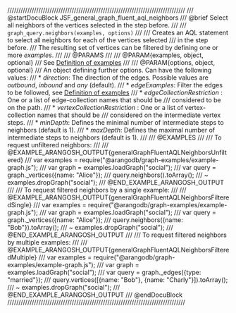 ////////////////////////////////////////////////////////////////////////////////
/// @startDocuBlock JSF_general_graph_fluent_aql_neighbors
/// @brief Select all neighbors of the vertices selected in the step before.
///
/// `graph_query.neighbors(examples, options)`
///
/// Creates an AQL statement to select all neighbors for each of the vertices selected
/// in the step before.
/// The resulting set of vertices can be filtered by defining one or more *examples*.
///
/// @PARAMS
///
/// @PARAM{examples, object, optional}
/// See [Definition of examples](#definition-of-examples)
///
/// @PARAM{options, object, optional}
///   An object defining further options. Can have the following values:
///   * *direction*: The direction of the edges. Possible values are *outbound*, *inbound* and *any* (default).
///   * *edgeExamples*: Filter the edges to be followed, see [Definition of examples](#definition-of-examples)
///   * *edgeCollectionRestriction* : One or a list of edge-collection names that should be
///       considered to be on the path.
///   * *vertexCollectionRestriction* : One or a list of vertex-collection names that should be
///       considered on the intermediate vertex steps.
///   * *minDepth*: Defines the minimal number of intermediate steps to neighbors (default is 1).
///   * *maxDepth*: Defines the maximal number of intermediate steps to neighbors (default is 1).
///
/// @EXAMPLES
///
/// To request unfiltered neighbors:
///
/// @EXAMPLE_ARANGOSH_OUTPUT{generalGraphFluentAQLNeighborsUnfiltered}
///   var examples = require("@arangodb/graph-examples/example-graph.js");
///   var graph = examples.loadGraph("social");
///   var query = graph._vertices({name: "Alice"});
///   query.neighbors().toArray();
/// ~ examples.dropGraph("social");
/// @END_EXAMPLE_ARANGOSH_OUTPUT
///
/// To request filtered neighbors by a single example:
///
/// @EXAMPLE_ARANGOSH_OUTPUT{generalGraphFluentAQLNeighborsFilteredSingle}
///   var examples = require("@arangodb/graph-examples/example-graph.js");
///   var graph = examples.loadGraph("social");
///   var query = graph._vertices({name: "Alice"});
///   query.neighbors({name: "Bob"}).toArray();
/// ~ examples.dropGraph("social");
/// @END_EXAMPLE_ARANGOSH_OUTPUT
///
/// To request filtered neighbors by multiple examples:
///
/// @EXAMPLE_ARANGOSH_OUTPUT{generalGraphFluentAQLNeighborsFilteredMultiple}
///   var examples = require("@arangodb/graph-examples/example-graph.js");
///   var graph = examples.loadGraph("social");
///   var query = graph._edges({type: "married"});
///   query.vertices([{name: "Bob"}, {name: "Charly"}]).toArray();
/// ~ examples.dropGraph("social");
/// @END_EXAMPLE_ARANGOSH_OUTPUT
/// @endDocuBlock
////////////////////////////////////////////////////////////////////////////////